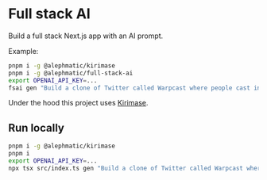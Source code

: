 # Full stack AI

Build a full stack Next.js app with an AI prompt.

Example:

```bash
pnpm i -g @alephmatic/kirimase
pnpm i -g @alephmatic/full-stack-ai
export OPENAI_API_KEY=...
fsai gen "Build a clone of Twitter called Warpcast where people cast instead of tweet. Use GitHub for log in."
```

Under the hood this project uses [Kirimase](https://github.com/nicoalbanese/kirimase).

## Run locally

```bash
pnpm i -g @alephmatic/kirimase
pnpm i
export OPENAI_API_KEY=...
npx tsx src/index.ts gen "Build a clone of Twitter called Warpcast where people cast instead of tweet. Use GitHub for log in."
```
